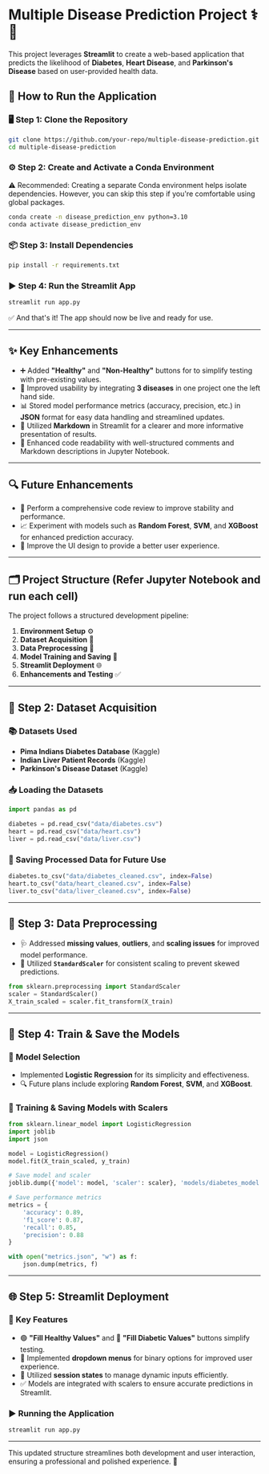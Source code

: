 # Multiple Disease Prediction Project ⚕️💉

This project leverages **Streamlit** to create a web-based application that predicts the likelihood of **Diabetes**, **Heart Disease**, and **Parkinson's Disease** based on user-provided health data.

## 🚀 How to Run the Application

### 🖥️ Step 1: Clone the Repository
```bash
git clone https://github.com/your-repo/multiple-disease-prediction.git
cd multiple-disease-prediction
```

### ⚙️ Step 2: Create and Activate a Conda Environment
⚠️ Recommended: Creating a separate Conda environment helps isolate dependencies. However, you can skip this step if you're comfortable using global packages.
```bash
conda create -n disease_prediction_env python=3.10
conda activate disease_prediction_env
```

### 📦 Step 3: Install Dependencies
```bash
pip install -r requirements.txt
```

### ▶️ Step 4: Run the Streamlit App
```bash
streamlit run app.py
```

✅ And that's it! The app should now be live and ready for use.

---

## ✨ Key Enhancements

- ➕ Added **"Healthy"** and **"Non-Healthy"** buttons for to simplify testing with pre-existing values.
- 🔽 Improved usability by integrating **3 diseases** in one project one the left hand side.
- 📊 Stored model performance metrics (accuracy, precision, etc.) in **JSON** format for easy data handling and streamlined updates.
- 📝 Utilized **Markdown** in Streamlit for a clearer and more informative presentation of results.
- 🧹 Enhanced code readability with well-structured comments and Markdown descriptions in Jupyter Notebook.

---

## 🔍 Future Enhancements

- 🔧 Perform a comprehensive code review to improve stability and performance.
- 📈 Experiment with models such as **Random Forest**, **SVM**, and **XGBoost** for enhanced prediction accuracy.
- 🎨 Improve the UI design to provide a better user experience.

---

## 🗂️ Project Structure (Refer Jupyter Notebook and run each cell)

The project follows a structured development pipeline:

1. **Environment Setup** ⚙️
2. **Dataset Acquisition** 📄
3. **Data Preprocessing** 🧪
4. **Model Training and Saving** 🧠
5. **Streamlit Deployment** 🌐
6. **Enhancements and Testing** ✅

---

## 📄 Step 2: Dataset Acquisition

### 📚 Datasets Used
- **Pima Indians Diabetes Database** (Kaggle)
- **Indian Liver Patient Records** (Kaggle)
- **Parkinson's Disease Dataset** (Kaggle)

### 📥 Loading the Datasets
```python
import pandas as pd

diabetes = pd.read_csv("data/diabetes.csv")
heart = pd.read_csv("data/heart.csv")
liver = pd.read_csv("data/liver.csv")
```

### 💾 Saving Processed Data for Future Use
```python
diabetes.to_csv("data/diabetes_cleaned.csv", index=False)
heart.to_csv("data/heart_cleaned.csv", index=False)
liver.to_csv("data/liver_cleaned.csv", index=False)
```

---

## 🧪 Step 3: Data Preprocessing

- 🩺 Addressed **missing values**, **outliers**, and **scaling issues** for improved model performance.
- 🔄 Utilized **`StandardScaler`** for consistent scaling to prevent skewed predictions.

```python
from sklearn.preprocessing import StandardScaler
scaler = StandardScaler()
X_train_scaled = scaler.fit_transform(X_train)
```

---

## 🧠 Step 4: Train & Save the Models

### 🤖 Model Selection
- Implemented **Logistic Regression** for its simplicity and effectiveness.
- 🔍 Future plans include exploring **Random Forest**, **SVM**, and **XGBoost**.

### 💾 Training & Saving Models with Scalers
```python
from sklearn.linear_model import LogisticRegression
import joblib
import json

model = LogisticRegression()
model.fit(X_train_scaled, y_train)

# Save model and scaler
joblib.dump({'model': model, 'scaler': scaler}, 'models/diabetes_model.pkl')

# Save performance metrics
metrics = {
    'accuracy': 0.89,
    'f1_score': 0.87,
    'recall': 0.85,
    'precision': 0.88
}

with open("metrics.json", "w") as f:
    json.dump(metrics, f)
```

---

## 🌐 Step 5: Streamlit Deployment

### 🧩 Key Features
- 🟢 **"Fill Healthy Values"** and 🔴 **"Fill Diabetic Values"** buttons simplify testing.
- 🔽 Implemented **dropdown menus** for binary options for improved user experience.
- 🔄 Utilized **session states** to manage dynamic inputs efficiently.
- ✅ Models are integrated with scalers to ensure accurate predictions in Streamlit.

### ▶️ Running the Application
```bash
streamlit run app.py
```

---

This updated structure streamlines both development and user interaction, ensuring a professional and polished experience. 🚀

